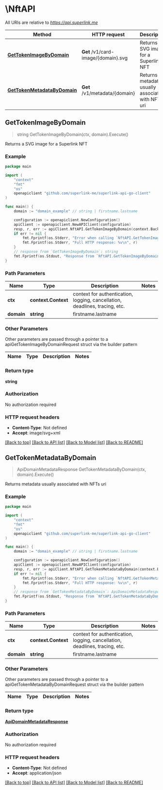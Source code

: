 # \NftAPI

All URIs are relative to *https://api.superlink.me*

Method | HTTP request | Description
------------- | ------------- | -------------
[**GetTokenImageByDomain**](NftAPI.md#GetTokenImageByDomain) | **Get** /v1/card-image/{domain}.svg | Returns a SVG image for a Superlink NFT
[**GetTokenMetadataByDomain**](NftAPI.md#GetTokenMetadataByDomain) | **Get** /v1/metadata/{domain} | Returns metadata usually associated with NFTs uri



## GetTokenImageByDomain

> string GetTokenImageByDomain(ctx, domain).Execute()

Returns a SVG image for a Superlink NFT



### Example

```go
package main

import (
	"context"
	"fmt"
	"os"
	openapiclient "github.com/superlink-me/superlink-api-go-client"
)

func main() {
	domain := "domain_example" // string | firstname.lastname

	configuration := openapiclient.NewConfiguration()
	apiClient := openapiclient.NewAPIClient(configuration)
	resp, r, err := apiClient.NftAPI.GetTokenImageByDomain(context.Background(), domain).Execute()
	if err != nil {
		fmt.Fprintf(os.Stderr, "Error when calling `NftAPI.GetTokenImageByDomain``: %v\n", err)
		fmt.Fprintf(os.Stderr, "Full HTTP response: %v\n", r)
	}
	// response from `GetTokenImageByDomain`: string
	fmt.Fprintf(os.Stdout, "Response from `NftAPI.GetTokenImageByDomain`: %v\n", resp)
}
```

### Path Parameters


Name | Type | Description  | Notes
------------- | ------------- | ------------- | -------------
**ctx** | **context.Context** | context for authentication, logging, cancellation, deadlines, tracing, etc.
**domain** | **string** | firstname.lastname | 

### Other Parameters

Other parameters are passed through a pointer to a apiGetTokenImageByDomainRequest struct via the builder pattern


Name | Type | Description  | Notes
------------- | ------------- | ------------- | -------------


### Return type

**string**

### Authorization

No authorization required

### HTTP request headers

- **Content-Type**: Not defined
- **Accept**: image/svg+xml

[[Back to top]](#) [[Back to API list]](../README.md#documentation-for-api-endpoints)
[[Back to Model list]](../README.md#documentation-for-models)
[[Back to README]](../README.md)


## GetTokenMetadataByDomain

> ApiDomainMetadataResponse GetTokenMetadataByDomain(ctx, domain).Execute()

Returns metadata usually associated with NFTs uri



### Example

```go
package main

import (
	"context"
	"fmt"
	"os"
	openapiclient "github.com/superlink-me/superlink-api-go-client"
)

func main() {
	domain := "domain_example" // string | firstname.lastname

	configuration := openapiclient.NewConfiguration()
	apiClient := openapiclient.NewAPIClient(configuration)
	resp, r, err := apiClient.NftAPI.GetTokenMetadataByDomain(context.Background(), domain).Execute()
	if err != nil {
		fmt.Fprintf(os.Stderr, "Error when calling `NftAPI.GetTokenMetadataByDomain``: %v\n", err)
		fmt.Fprintf(os.Stderr, "Full HTTP response: %v\n", r)
	}
	// response from `GetTokenMetadataByDomain`: ApiDomainMetadataResponse
	fmt.Fprintf(os.Stdout, "Response from `NftAPI.GetTokenMetadataByDomain`: %v\n", resp)
}
```

### Path Parameters


Name | Type | Description  | Notes
------------- | ------------- | ------------- | -------------
**ctx** | **context.Context** | context for authentication, logging, cancellation, deadlines, tracing, etc.
**domain** | **string** | firstname.lastname | 

### Other Parameters

Other parameters are passed through a pointer to a apiGetTokenMetadataByDomainRequest struct via the builder pattern


Name | Type | Description  | Notes
------------- | ------------- | ------------- | -------------


### Return type

[**ApiDomainMetadataResponse**](ApiDomainMetadataResponse.md)

### Authorization

No authorization required

### HTTP request headers

- **Content-Type**: Not defined
- **Accept**: application/json

[[Back to top]](#) [[Back to API list]](../README.md#documentation-for-api-endpoints)
[[Back to Model list]](../README.md#documentation-for-models)
[[Back to README]](../README.md)

